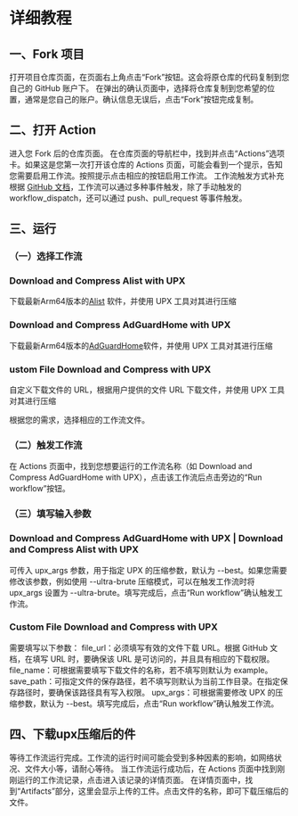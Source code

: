 # 详细教程

## 一、Fork 项目
打开项目仓库页面，在页面右上角点击“Fork”按钮。这会将原仓库的代码复制到您自己的 GitHub 账户下。
在弹出的确认页面中，选择将仓库复制到您希望的位置，通常是您自己的账户。确认信息无误后，点击“Fork”按钮完成复制。

## 二、打开 Action
进入您 Fork 后的仓库页面。
在仓库页面的导航栏中，找到并点击“Actions”选项卡。如果这是您第一次打开该仓库的 Actions 页面，可能会看到一个提示，告知您需要启用工作流。按照提示点击相应的按钮启用工作流。
工作流触发方式补充
根据 [GitHub 文档](https://docs.github.com/zh/actions)，工作流可以通过多种事件触发，除了手动触发的 workflow_dispatch，还可以通过 push、pull_request 等事件触发。

## 三、运行
### （一）选择工作流
### Download and Compress Alist with UPX
下载最新Arm64版本的[Alist](https://github.com/AlistGo/alist) 软件，并使用 UPX 工具对其进行压缩
### Download and Compress AdGuardHome with UPX
下载最新Arm64版本的[AdGuardHome](https://github.com/AdguardTeam/AdGuardHome)软件，并使用 UPX 工具对其进行压缩
### ustom File Download and Compress with UPX
自定义下载文件的 URL，根据用户提供的文件 URL 下载文件，并使用 UPX 工具对其进行压缩

根据您的需求，选择相应的工作流文件。

### （二）触发工作流

在 Actions 页面中，找到您想要运行的工作流名称（如 Download and Compress AdGuardHome with UPX），点击该工作流后点击旁边的“Run workflow”按钮。

### （三）填写输入参数
### Download and Compress AdGuardHome with UPX | Download and Compress Alist with UPX
可传入 upx_args 参数，用于指定 UPX 的压缩参数，默认为 --best。如果您需要修改该参数，例如使用 --ultra-brute 压缩模式，可以在触发工作流时将 upx_args 设置为 --ultra-brute。填写完成后，点击“Run workflow”确认触发工作流。
### Custom File Download and Compress with UPX
需要填写以下参数：
file_url：必须填写有效的文件下载 URL。根据 GitHub 文档，在填写 URL 时，要确保该 URL 是可访问的，并且具有相应的下载权限。
file_name：可根据需要填写下载文件的名称，若不填写则默认为 example。
save_path：可指定文件的保存路径，若不填写则默认为当前工作目录。在指定保存路径时，要确保该路径具有写入权限。
upx_args：可根据需要修改 UPX 的压缩参数，默认为 --best。填写完成后，点击“Run workflow”确认触发工作流。
## 四、下载upx压缩后的件
等待工作流运行完成。工作流的运行时间可能会受到多种因素的影响，如网络状况、文件大小等，请耐心等待。
当工作流运行成功后，在 Actions 页面中找到刚刚运行的工作流记录，点击进入该记录的详情页面。
在详情页面中，找到“Artifacts”部分，这里会显示上传的工件。点击文件的名称，即可下载压缩后的文件。
